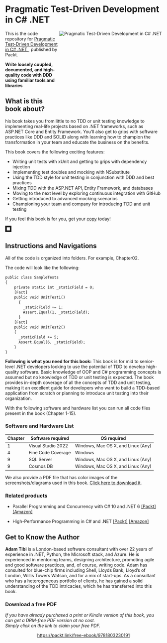 # Pragmatic Test-Driven Development in C# .NET 

<a href="https://www.packtpub.com/product/pragmatic-test-driven-development-in-c-net/9781803230191?utm_source=github&utm_medium=repository&utm_campaign="><img src="https://static.packt-cdn.com/products/9781803230191/cover/smaller" alt="Pragmatic Test-Driven Development in C# .NET " height="256px" align="right"></a>

This is the code repository for [Pragmatic Test-Driven Development in C# .NET ](https://www.packtpub.com/product/pragmatic-test-driven-development-in-c-net/9781803230191?utm_source=github&utm_medium=repository&utm_campaign=), published by Packt.

**Write loosely coupled, documented, and high-quality code with DDD using familiar tools and libraries**

## What is this book about?
his book takes you from little to no TDD or unit testing knowledge to implementing real-life projects based on .NET frameworks, such as ASP.NET Core and Entity Framework. You’ll also get to grips with software practices like DDD and SOLID along with learning how to champion the transformation in your team and educate the business on the benefits.

This book covers the following exciting features:
* Writing unit tests with xUnit and getting to grips with dependency injection
* Implementing test doubles and mocking with NSubstitute
* Using the TDD style for unit testing in conjunction with DDD and best practices
* Mixing TDD with the ASP.NET API, Entity Framework, and databases
* Moving to the next level by exploring continuous integration with GitHub
* Getting introduced to advanced mocking scenarios
* Championing your team and company for introducing TDD and unit testing

If you feel this book is for you, get your [copy](https://www.amazon.com/dp/803230193) today!

<a href="https://www.packtpub.com/?utm_source=github&utm_medium=banner&utm_campaign=GitHubBanner"><img src="https://raw.githubusercontent.com/PacktPublishing/GitHub/master/GitHub.png" 
alt="https://www.packtpub.com/" border="5" /></a>

## Instructions and Navigations
All of the code is organized into folders. For example, Chapter02.

The code will look like the following:
```
public class SampleTests
{
    private static int _staticField = 0;
    [Fact]
    public void UnitTest1()
      {
        _staticField += 1;
        Assert.Equal(1, _staticField);
      }
    [Fact]
    public void UnitTest2()
    {
      _staticField += 5;
      Assert.Equal(6, _staticField);
    }
}
```

**Following is what you need for this book:**
This book is for mid to senior-level .NET developers looking to use the potential of TDD to develop high-quality software. Basic knowledge of OOP and C# programming concepts is assumed but no knowledge of TDD or unit testing is expected. The book provides in-depth coverage of all the concepts of TDD and unit testing, making it an excellent guide for developers who want to build a TDD-based application from scratch or planning to introduce unit testing into their organization.

With the following software and hardware list you can run all code files present in the book (Chapter 1-15).
### Software and Hardware List
| Chapter | Software required | OS required |
| -------- | ------------------------------------ | ----------------------------------- |
| 1 | Visual Studio 2022 | Windows, Mac OS X, and Linux (Any) |
| 4 | Fine Code Coverage | Windows |
| 9 | SQL Server | Windows, Mac OS X, and Linux (Any) |
| 9 | Cosmos DB | Windows, Mac OS X, and Linux (Any) |


We also provide a PDF file that has color images of the screenshots/diagrams used in this book. [Click here to download it](https://packt.link/OzRlM).

### Related products
* Parallel Programming and Concurrency with C# 10 and .NET 6  [[Packt]](https://www.packtpub.com/product/parallel-programming-and-concurrency-with-c-10-and-net6/9781803243672?utm_source=github&utm_medium=repository&utm_campaign=) [[Amazon]](https://www.amazon.com/dp/1803243678)

* High-Performance Programming in C# and .NET  [[Packt]](https://www.packtpub.com/product/high-performance-programming-in-c-and-net/9781800564718?utm_source=github&utm_medium=repository&utm_campaign=) [[Amazon]](https://www.amazon.com/dp/1800564716)



## Get to Know the Author
**Adam Tibi**
is a London-based software consultant with over 22 years of experience in .NET, Python, the
Microsoft stack, and Azure. He is experienced in mentoring teams, designing architecture, promoting
agile and good software practices, and, of course, writing code. Adam has consulted for blue-chip firms
including Shell, Lloyds Bank, Lloyd’s of London, Willis Towers Watson, and for a mix of start-ups. As
a consultant who has a heterogeneous portfolio of clients, he has gained a solid understanding of the
TDD intricacies, which he has transferred into this book.

### Download a free PDF

 <i>If you have already purchased a print or Kindle version of this book, you can get a DRM-free PDF version at no cost.<br>Simply click on the link to claim your free PDF.</i>
<p align="center"> <a href="https://packt.link/free-ebook/9781803230191">https://packt.link/free-ebook/9781803230191 </a> </p>